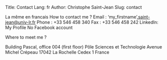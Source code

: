Title: Contact
Lang: fr
Author: Christophe Saint-Jean
Slug: contact

La même en francais
How to contact me ?
Email : ‘my_firstname’.saint-jean@univ-lr.fr
Phone : +33 546 458 340
Fax     : +33 546 458 242 
LinkedIn: My Profile
No Facebook account


 Where to meet me ?

Building Pascal, office 004 (first floor)
Pôle Sciences et Technologie
Avenue Michel Crépeau
17042 La Rochelle Cedex 1
France
